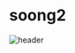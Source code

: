 # soong2
![header](https://capsule-render.vercel.app/api?type=waving&color=random&height=300&section=header&text=찬-스빈%20!!&fontSize=50&animation=fadeIn)

